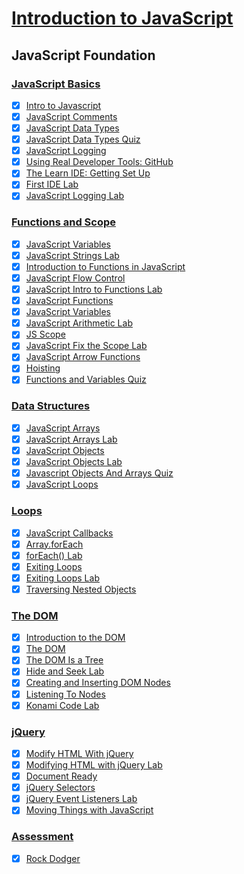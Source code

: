 # [Introduction to JavaScript](https://learn.co/tracks/introduction-to-javascript/)

## JavaScript Foundation

### [JavaScript Basics](01-javascript-basics/README.md)

- [x] [Intro to Javascript](01-javascript-basics/01-javascript-basics)
- [x] [JavaScript Comments](01-javascript-basics/02-javascript-comments)
- [x] [JavaScript Data Types](01-javascript-basics/03-javascript-data-types)
- [x] [JavaScript Data Types Quiz](01-javascript-basics/04-javascript-data-types-quiz)
- [x] [JavaScript Logging](01-javascript-basics/05-javascript-logging)
- [x] [Using Real Developer Tools: GitHub](01-javascript-basics/06-using-real-developer-tools-github)
- [x] [The Learn IDE: Getting Set Up](01-javascript-basics/07-the-learn-ide-getting-set-up)
- [x] [First IDE Lab](01-javascript-basics/08-first-ide-lab)
- [x] [JavaScript Logging Lab](01-javascript-basics/09-javascript-logging-lab)

### [Functions and Scope](02-functions-and-scope/README.md)
- [x] [JavaScript Variables](02-functions-and-scope/01-javascript-variable-assignment-and-declaration.md)
- [x] [JavaScript Strings Lab](02-functions-and-scope/02-javascript-strings-lab.md)
- [x] [Introduction to Functions in JavaScript](02-functions-and-scope/03-intro-to-functions.md)
- [x] [JavaScript Flow Control](02-functions-and-scope/04-javascript-flow-control.md)
- [x] [JavaScript Intro to Functions Lab](02-functions-and-scope/05-intro-to-functions-lab.md)
- [x] [JavaScript Functions](02-functions-and-scope/06-functions-lab.md)
- [x] [JavaScript Variables](02-functions-and-scope/07-variables.md)
- [x] [JavaScript Arithmetic Lab](02-functions-and-scope/08-javascript-arithmetic-lab.md)
- [x] [JS Scope](02-functions-and-scope/09-javascript-scope.md)
- [x] [JavaScript Fix the Scope Lab](02-functions-and-scope/10-fix-the-scope-lab.md)
- [x] [JavaScript Arrow Functions](02-functions-and-scope/11-arrow-functions.md)
- [x] [Hoisting](02-functions-and-scope/12-hoisting.md)
- [x] [Functions and Variables Quiz](02-functions-and-scope/13-functions-and-variables-quiz.md)

### [Data Structures](03-data-structures/README.md)
- [x] [JavaScript Arrays](03-data-structures/01-javascript-arrays.md)
- [x] [JavaScript Arrays Lab](03-data-structures/02-javascript-arrays-lab.md)
- [x] [JavaScript Objects](03-data-structures/03-javascript-objects.md)
- [x] [JavaScript Objects Lab](03-data-structures/04-javascript-objects-lab.md)
- [x] [Javascript Objects And Arrays Quiz](03-data-structures/05-javascript-objects-and-arrays-quiz.md)
- [x] [JavaScript Loops](03-data-structures/06-javascript-intro-to-looping.md)

### [Loops](04-loops/README.md)
- [x] [JavaScript Callbacks](04-loops/01-javascript-callbacks.md)
- [x] [Array.forEach](04-loops/02-array-foreach.md)
- [x] [forEach() Lab](04-loops/03-foreach-lab.md)
- [x] [Exiting Loops](04-loops/04-exiting-loops.md)
- [x] [Exiting Loops Lab](04-loops/05-exiting-loops-lab.md)
- [x] [Traversing Nested Objects](04-loops/06-traversing-nested-objects.md)

### [The DOM](05-the-dom/README.md)
- [x] [Introduction to the DOM](05-the-dom/01-intro-to-the-dom.md)
- [x] [The DOM](05-the-dom/02-the-dom.md)
- [x] [The DOM Is a Tree](05-the-dom/03-the-dom-is-a-tree.md)
- [x] [Hide and Seek Lab](05-the-dom/04-hide-and-seek-lab.md)
- [x] [Creating and Inserting DOM Nodes](05-the-dom/05-creating-and-inserting-nodes.md)
- [x] [Listening To Nodes](05-the-dom/06-listening-to-nodes.md)
- [x] [Konami Code Lab](05-the-dom/07-konami-code-lab.md)

### [jQuery](06-jquery/README.md)
- [x] [Modify HTML With jQuery](06-jquery/01-modifying-html-with-jquery.md)
- [x] [Modifying HTML with jQuery Lab](06-jquery/02-modifying-html-with-jquery-lab.md)
- [x] [Document Ready](06-jquery/03-document-ready.md)
- [x] [jQuery Selectors](06-jquery/04-jquery-selectors-lab.md)
- [x] [jQuery Event Listeners Lab](06-jquery/05-jquery-event-listeners-lab.md)
- [x] [Moving Things with JavaScript](06-jquery/06-moving-things-with-javascript.md)

### [Assessment](07-assessment/README.md)
- [x] [Rock Dodger](07-assessment/rock-dodger.md)